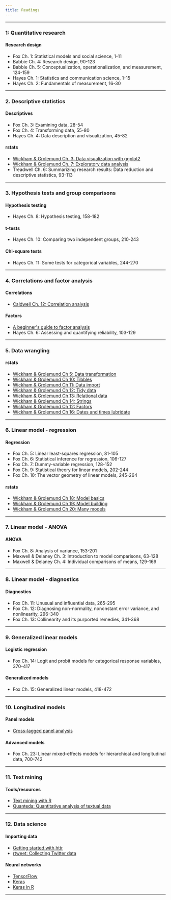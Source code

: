 ```yaml
---
title: Readings
---
```


<hr>


### 1: Quantitative research

#### Research design

  - <extra>Fox Ch. 1: Statistical models and social science, 1-11</extra>
  - Babbie Ch. 4: Research design, 90-123
  - Babbie Ch. 5: Conceptualization, operationalization, and
    measurement, 124-159
  - <extra>Hayes Ch. 1: Statistics and communication science,
    1-15</extra>
  - <extra>Hayes Ch. 2: Fundamentals of measurement, 16-30</extra>

<hr>


### 2. Descriptive statistics

#### Descriptives

  - <extra>Fox Ch. 3: Examining data, 28-54</extra>
  - <extra>Fox Ch. 4: Transforming data, 55-80</extra>
  - <extra>Hayes Ch. 4: Data description and visualization, 45-82</extra>

#### rstats

  - [Wickham & Grolemund Ch. 3: Data visualization with ggplot2](http://r4ds.had.co.nz/data-visualisation.html)
  - [Wickham & Grolemund Ch. 7: Exploratory data analysis](http://r4ds.had.co.nz/exploratory-data-analysis.html)
  - <extra>Treadwell Ch. 6: Summarizing research results: Data reduction and descriptive statistics, 93-113</extra>

<hr>


### 3. Hypothesis tests and group comparisons

#### Hypothesis testing

  - <extra>Hayes Ch. 8: Hypothesis testing, 158-182</extra>

#### t-tests

  - <extra>Hayes Ch. 10: Comparing two independent groups, 210-243</extra>

#### Chi-square tests

  - <extra>Hayes Ch. 11: Some tests for categorical variables, 244-270</extra>

<hr>



### 4. Correlations and factor analysis

#### Correlations
  - [Caldwell Ch. 12: Correlation analysis](stats-unplugged-cor.pdf)

#### Factors
  - [A beginner's guide to factor analysis](http://www.tqmp.org/RegularArticles/vol09-2/p079/p079.pdf)
  - <extra>Hayes Ch. 6: Assessing and quantifying reliability, 103-129</extra>

<hr>


### 5. Data wrangling

#### rstats

  - [Wickham & Grolemund Ch 5: Data transformation](http://r4ds.had.co.nz/transform.html)
  - [Wickham & Grolemund Ch 10: Tibbles](http://r4ds.had.co.nz/tibbles.html)
  - [Wickham & Grolemund Ch 11: Data import](http://r4ds.had.co.nz/data-import.html)
  - [Wickham & Grolemund Ch 12: Tidy data](http://r4ds.had.co.nz/tidy-data.html)
  - <extra>[Wickham & Grolemund Ch 13: Relational data](http://r4ds.had.co.nz/relational-data.html) </extra>
  - <extra>[Wickham & Grolemund Ch 14: Strings](http://r4ds.had.co.nz/strings.html)</extra>
  - [Wickham & Grolemund Ch 12: Factors](http://r4ds.had.co.nz/factors.html)
  - <extra>[Wickham & Grolemund Ch 16: Dates and times lubridate](http://r4ds.had.co.nz/dates-and-times.html)</extra>

<hr>


### 6. Linear model - regression

#### Regression

  - <extra>Fox Ch. 5: Linear least-squares regression, 81-105</extra>
  - <extra>Fox Ch. 6: Statistical inference for regression, 106-127</extra>
  - <extra>Fox Ch. 7: Dummy-variable regression, 128-152</extra>
  - <extra>Fox Ch. 9: Statistical theory for linear models, 202-244</extra>
  - <extra>Fox Ch. 10: The vector geometry of linear models, 245-264</extra>

#### rstats

  - [Wickham & Grolemund Ch 18: Model basics](http://r4ds.had.co.nz/model-basics.html)
  - [Wickham & Grolemund Ch 19: Model building](http://r4ds.had.co.nz/model-building.html)
  - [Wickham & Grolemund Ch 20: Many models](http://r4ds.had.co.nz/many-models.html)

<hr>


### 7. Linear model - ANOVA

#### ANOVA

  - <extra>Fox Ch. 8: Analysis of variance, 153-201</extra>
  - <extra>Maxwell & Delaney Ch. 3: Introduction to model comparisons, 63-128</extra>
  - <extra>Maxwell & Delaney Ch. 4: Individual comparisons of means, 129-169</extra>

<hr>


### 8. Linear model - diagnostics

#### Diagnostics

  - <extra>Fox Ch. 11: Unusual and influential data, 265-295</extra>
  - <extra>Fox Ch. 12: Diagnosing non-normality, nononstant error variance, and nonlinearity, 296-340</extra>
  - <extra>Fox Ch. 13: Collinearity and its purported remedies, 341-368</extra>

<hr>


### 9. Generalized linear models

#### Logistic regression
  - <extra>Fox Ch. 14: Logit and probit models for categorical response variables, 370-417</extra>

#### Generalized models
  - <extra>Fox Ch. 15: Generalized linear models, 418-472</extra>

<hr>


### 10. Longitudinal models

#### Panel models
  - [Cross-lagged panel analysis](https://www.researchgate.net/publication/307963897_Cross-Lagged_Panel_Analysis)

#### Advanced models
  - <extra>Fox Ch. 23: Linear mixed-effects models for hierarchical and longitudinal data, 700-742</extra>

<hr>


### 11. Text mining

#### Tools/resources
  - [Text mining with R](https://www.tidytextmining.com/)
  - [Quanteda: Quantitative analysis of textual data](https://tutorials.quanteda.io/)

<hr>


### 12. Data science

#### Importing data
  - [Getting started with httr](https://cran.r-project.org/web/packages/httr/vignettes/quickstart.html)
  - [rtweet: Collecting Twitter data](https://rtweet.info)

#### Neural networks
  - [TensorFlow](https://www.tensorflow.org/)
  - [Keras](https://keras.io/)
  - [Keras in R](https://keras.rstudio.com/)

<hr>
